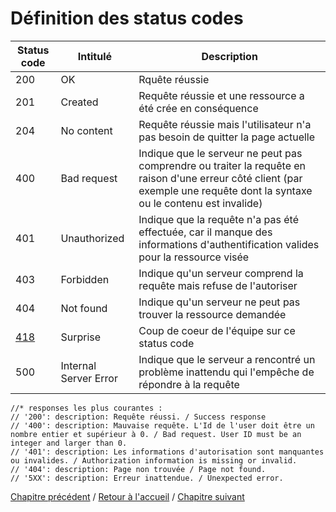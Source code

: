 # Définition des status codes

| Status code | Intitulé | Description |
| --- | --- | --- |
| 200 | OK | Rquête réussie |
| 201 | Created | Requête réussie et une ressource a été crée en conséquence |
| 204 | No content | Requête réussie mais l'utilisateur n'a pas besoin de quitter la page actuelle |
| 400 | Bad request | Indique que le serveur ne peut pas comprendre ou traiter la requête en raison d'une erreur côté client (par exemple une requête dont la syntaxe ou le contenu est invalide) |
| 401 | Unauthorized | Indique que la requête n'a pas été effectuée, car il manque des informations d'authentification valides pour la ressource visée |
| 403 | Forbidden | Indique qu'un serveur comprend la requête mais refuse de l'autoriser |
| 404 | Not found | Indique qu'un serveur ne peut pas trouver la ressource demandée |
|[418](https://developer.mozilla.org/fr/docs/Web/HTTP/Status/418)|Surprise| Coup de coeur de l'équipe sur ce status code|
| 500 | Internal Server Error | Indique que le serveur a rencontré un problème inattendu qui l'empêche de répondre à la requête |



    //* responses les plus courantes :
    // '200': description: Requête réussi. / Success response
    // '400': description: Mauvaise requête. L'Id de l'user doit être un nombre entier et supérieur à 0. / Bad request. User ID must be an integer and larger than 0.
    // '401': description: Les informations d'autorisation sont manquantes ou invalides. / Authorization information is missing or invalid.
    // '404': description: Page non trouvée / Page not found.
    // '5XX': description: Erreur inattendue. / Unexpected error.


[Chapitre précédent](04_decomposition.md) / [Retour à l'accueil](../README.md) / [Chapitre suivant](06_Autres_exemples.md)